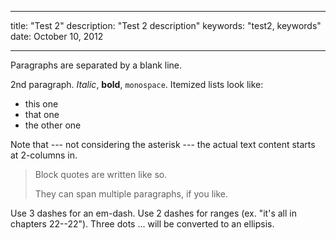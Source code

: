 -----------------------

title: "Test 2"
description: "Test 2 description"
keywords: "test2, keywords"
date: October 10, 2012

-----------------------

Paragraphs are separated by a blank line.

2nd paragraph. *Italic*, **bold**, `monospace`. Itemized lists
look like:

  * this one
  * that one
  * the other one

Note that --- not considering the asterisk --- the actual text
content starts at 2-columns in.

> Block quotes are
> written like so.
>
> They can span multiple paragraphs,
> if you like.

Use 3 dashes for an em-dash. Use 2 dashes for ranges (ex. "it's all in
chapters 22--22"). Three dots ... will be converted to an ellipsis.


